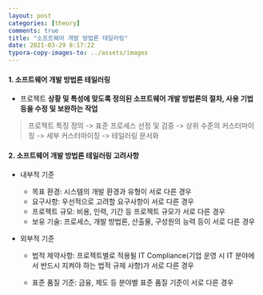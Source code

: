 ```yaml
---
layout: post
categories: [theory]
comments: true
title: "소프트웨어 개발 방법론 테일러링"
date: 2021-03-29 8:17:22
typora-copy-images-to: ../assets/images
---
```


#### 1. 소프트웨어 개발 방법론 테일러링

- 프로젝트 **상황 및 특성에 맞도록 정의된 소프트웨어 개발 방법론의 절차, 사용 기법 등을 수정 및 보완하는 작업**

> 프로젝트 특징 정의 -> 표준 프로세스 선정 및 검증 -> 상위 수준의 커스터마이징 -> 세부 커스터마이징 -> 테일러링 문서화

#### 2. 소프트웨어 개발 방법론 테일러링 고려사항

- 내부적 기준

  - 목표 환경: 시스템의 개발 환경과 유형이 서로 다른 경우
  - 요구사항: 우선적으로 고려할 요구사항이 서로 다른 경우 
  - 프로젝트 규모: 비용, 인력, 기간 등 프로젝트 규모가 서로 다른 경우
  - 보유 기술: 프로세스, 개발 방법론, 산출물, 구성원의 능력 등이 서로 다른 경우

- 외부적 기준

  - 법적 제약사항: 프로젝트별로 적용될 IT Compliance(기업 운영 시 IT 분야에서 반드시 지켜야 하는 법적 규제 사항)가 서로 다른 경우

  - 표준 품질 기준: 금융, 제도 등 분야별 표준 품질 기준이 서로 다른 경우

    